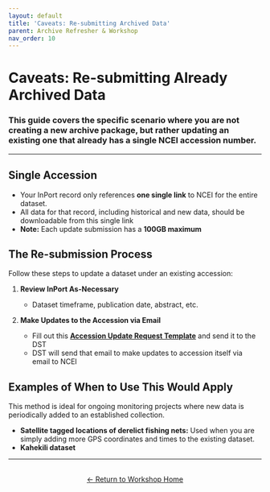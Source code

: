 ```yaml
---
layout: default
title: 'Caveats: Re-submitting Archived Data'
parent: Archive Refresher & Workshop
nav_order: 10
---
```


# Caveats: Re-submitting Already Archived Data
### This guide covers the specific scenario where you are not creating a new archive package, but rather updating an existing one that already has a single NCEI accession number.

---

## Single Accession

* Your InPort record only references **one single link** to NCEI for the entire dataset.
* All data for that record, including historical and new data, should be downloadable from this single link
* **Note:** Each update submission has a **100GB maximum**

## The Re-submission Process

Follow these steps to update a dataset under an existing accession:

1.  **Review InPort As-Necessary**
    * Dataset timeframe, publication date, abstract, etc.

2.  **Make Updates to the Accession via Email**
    * Fill out this **[Accession Update Request Template](https://docs.google.com/document/d/1RaP-AS7OjsPqfHe57Tx0CAsznjjj090oU7KwOUOKvfQ/edit?usp=sharing)** and send it to the DST
    * DST will send that email to make updates to accession itself via email to NCEI

## Examples of When to Use This Would Apply

This method is ideal for ongoing monitoring projects where new data is periodically added to an established collection.

* **Satellite tagged locations of derelict fishing nets:** Used when you are simply adding more GPS coordinates and times to the existing dataset.
* **Kahekili dataset** 

---
<br>
<center>
<a href="{{ '/docs/archive-refresher-and-workshop/' | relative_url }}" class="btn btn-custom fs-6 mb-4 mb-md-0">
  ← Return to Workshop Home
</a>
</center>